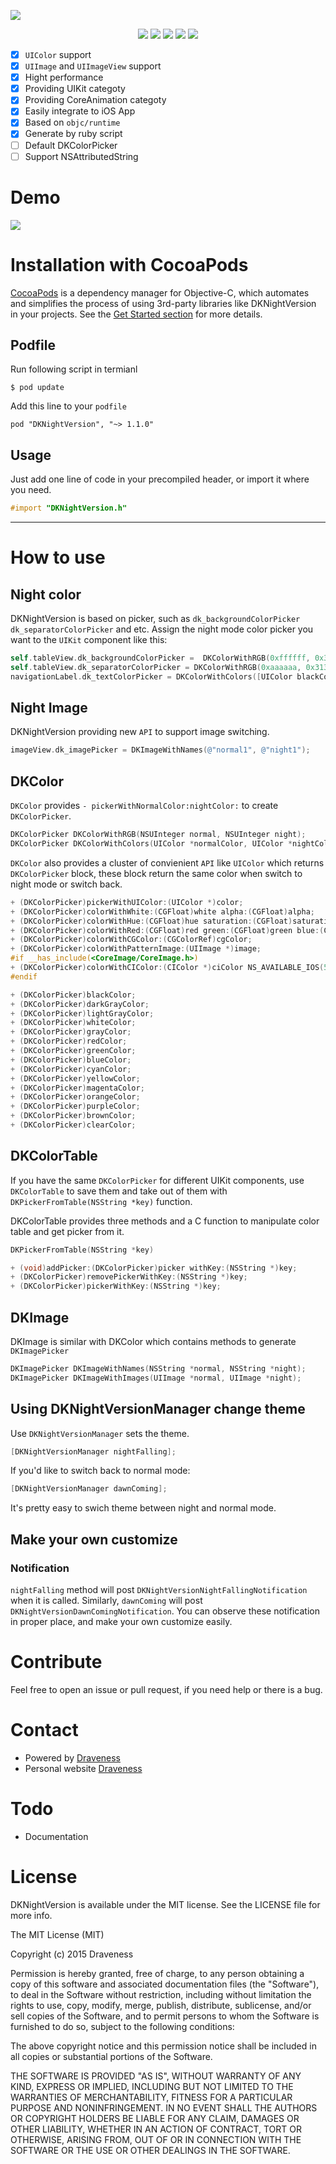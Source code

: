![](./images/Banner.png)

<p align="center">
<a href="https://img.shields.io/badge/Language-%20Objective--C%20-orange.svg"><img src="https://img.shields.io/badge/Language-%20Objective--C%20-orange.svg"></a>
<a href="http://cocoadocs.org/docsets/DKNightVersion"><img src="http://img.shields.io/cocoapods/v/DKNightVersion.svg?style=flat"></a>
<a href="https://travis-ci.org/Draveness/DKNightVersion"><img src="https://travis-ci.org/Draveness/DKNightVersion.png"></a>
<img src="https://img.shields.io/badge/license-MIT-blue.svg">
<a href="https://img.shields.io/badge/platform-%20iOS%20-lightgrey.svg"><img src="https://img.shields.io/badge/platform-%20iOS%20-lightgrey.svg"></a>
</p>

- [x] `UIColor` support
- [x] `UIImage` and `UIImageView` support
- [x] Hight performance
- [x] Providing UIKit categoty
- [x] Providing CoreAnimation categoty
- [x] Easily integrate to iOS App
- [x] Based on `objc/runtime`
- [x] Generate by ruby script
- [ ] Default DKColorPicker
- [ ] Support NSAttributedString

# Demo

![](./images/DKNightVersion.gif)

# Installation with CocoaPods

[CocoaPods](https://cocoapods.org/) is a dependency manager for Objective-C, which automates and simplifies the process of using 3rd-party libraries like DKNightVersion in your projects. See the [Get Started section](https://cocoapods.org/#get_started) for more details.

## Podfile

Run following script in termianl

```shell
$ pod update
```

Add this line to your `podfile`

```shell
pod "DKNightVersion", "~> 1.1.0"
```

## Usage

Just add one line of code in your precompiled header, or import it where you need.

```objectivec
#import "DKNightVersion.h"
```

----

# How to use

## Night color

DKNightVersion is based on picker, such as `dk_backgroundColorPicker` `dk_separatorColorPicker` and etc. Assign the night mode color picker you want to the `UIKit` component like this:

```objectivec
self.tableView.dk_backgroundColorPicker =  DKColorWithRGB(0xffffff, 0x343434);
self.tableView.dk_separatorColorPicker = DKColorWithRGB(0xaaaaaa, 0x313131);
navigationLabel.dk_textColorPicker = DKColorWithColors([UIColor blackColor], [UIColor whiteColor]);
```

## Night Image

DKNightVersion providing new `API` to support image switching.

```objectivec
imageView.dk_imagePicker = DKImageWithNames(@"normal1", @"night1");
```


## DKColor

`DKColor` provides `- pickerWithNormalColor:nightColor:` to create `DKColorPicker`.

```objectivec
DKColorPicker DKColorWithRGB(NSUInteger normal, NSUInteger night);
DKColorPicker DKColorWithColors(UIColor *normalColor, UIColor *nightColor);
```

`DKColor` also provides a cluster of convienient `API` like `UIColor` which returns `DKColorPicker` block, these block return the same color when switch to night mode or switch back.

```objectivec
+ (DKColorPicker)pickerWithUIColor:(UIColor *)color;
+ (DKColorPicker)colorWithWhite:(CGFloat)white alpha:(CGFloat)alpha;
+ (DKColorPicker)colorWithHue:(CGFloat)hue saturation:(CGFloat)saturation brightness:(CGFloat)brightness alpha:(CGFloat)alpha;
+ (DKColorPicker)colorWithRed:(CGFloat)red green:(CGFloat)green blue:(CGFloat)blue alpha:(CGFloat)alpha;
+ (DKColorPicker)colorWithCGColor:(CGColorRef)cgColor;
+ (DKColorPicker)colorWithPatternImage:(UIImage *)image;
#if __has_include(<CoreImage/CoreImage.h>)
+ (DKColorPicker)colorWithCIColor:(CIColor *)ciColor NS_AVAILABLE_IOS(5_0);
#endif

+ (DKColorPicker)blackColor;
+ (DKColorPicker)darkGrayColor;
+ (DKColorPicker)lightGrayColor;
+ (DKColorPicker)whiteColor;
+ (DKColorPicker)grayColor;
+ (DKColorPicker)redColor;
+ (DKColorPicker)greenColor;
+ (DKColorPicker)blueColor;
+ (DKColorPicker)cyanColor;
+ (DKColorPicker)yellowColor;
+ (DKColorPicker)magentaColor;
+ (DKColorPicker)orangeColor;
+ (DKColorPicker)purpleColor;
+ (DKColorPicker)brownColor;
+ (DKColorPicker)clearColor;
```

## DKColorTable

If you have the same `DKColorPicker` for different UIKit components, use `DKColorTable` to save them and take out of them with `DKPickerFromTable(NSString *key)` function.

DKColorTable provides three methods and a C function to manipulate color table and get picker from it.

```objectivec
DKPickerFromTable(NSString *key)

+ (void)addPicker:(DKColorPicker)picker withKey:(NSString *)key;
+ (DKColorPicker)removePickerWithKey:(NSString *)key;
+ (DKColorPicker)pickerWithKey:(NSString *)key;
```


## DKImage

DKImage is similar with DKColor which contains methods to generate `DKImagePicker`

```objectivec
DKImagePicker DKImageWithNames(NSString *normal, NSString *night);
DKImagePicker DKImageWithImages(UIImage *normal, UIImage *night);
```


## Using DKNightVersionManager change theme

Use `DKNightVersionManager` sets the theme.

```objectivec
[DKNightVersionManager nightFalling];
```

If you'd like to switch back to normal mode:

```objectivec
[DKNightVersionManager dawnComing];
```

It's pretty easy to swich theme between night and normal mode.

## Make your own customize

### Notification

`nightFalling` method will post `DKNightVersionNightFallingNotification` when it is called. Similarly, `dawnComing` will post `DKNightVersionDawnComingNotification`. You can observe these notification in proper place, and make your own customize easily.

# Contribute

Feel free to open an issue or pull request, if you need help or there is a bug.

# Contact

- Powered by [Draveness](http://github.com/draveness)
- Personal website [Draveness](http://draveness.me)

# Todo

- Documentation

# License

DKNightVersion is available under the MIT license. See the LICENSE file for more info.

The MIT License (MIT)

Copyright (c) 2015 Draveness

Permission is hereby granted, free of charge, to any person obtaining a copy
of this software and associated documentation files (the "Software"), to deal
in the Software without restriction, including without limitation the rights
to use, copy, modify, merge, publish, distribute, sublicense, and/or sell
copies of the Software, and to permit persons to whom the Software is
furnished to do so, subject to the following conditions:

The above copyright notice and this permission notice shall be included in all
copies or substantial portions of the Software.

THE SOFTWARE IS PROVIDED "AS IS", WITHOUT WARRANTY OF ANY KIND, EXPRESS OR
IMPLIED, INCLUDING BUT NOT LIMITED TO THE WARRANTIES OF MERCHANTABILITY,
FITNESS FOR A PARTICULAR PURPOSE AND NONINFRINGEMENT. IN NO EVENT SHALL THE
AUTHORS OR COPYRIGHT HOLDERS BE LIABLE FOR ANY CLAIM, DAMAGES OR OTHER
LIABILITY, WHETHER IN AN ACTION OF CONTRACT, TORT OR OTHERWISE, ARISING FROM,
OUT OF OR IN CONNECTION WITH THE SOFTWARE OR THE USE OR OTHER DEALINGS IN THE
SOFTWARE.
